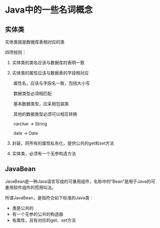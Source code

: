 # Java中的一些名词概念

## 实体类

实体类就是数据库表相对应的类

四项规则：

1. 实体类的类名应该与数据库的表明一致 

2. 实体类的属性应该与数据表的字段相对应

   ​	属性名，应该与字段名一致，包括大小写

   ​	数据类型必须相匹配

   ​		基本数据类型，应采用包装类

   ​		其他的数据类型必须可以相互转换

   ​			varchar -> String

   ​			date -> Date

   

3. 封装，将所有的属性私有化，提供公共的get和set方法

4. 实体类，必须有一个无参构造方法

## JavaBean

JavaBean是一种Java语言写成的可重用组件，名称中的“Bean”是用于Java的可重用软件组件的惯用叫法。

所谓JavaBean，是指符合如下标准的Java类：

- 类是公共的
- 有一个无参的公共的构造器
- 有属性，且有对应的get、set方法

